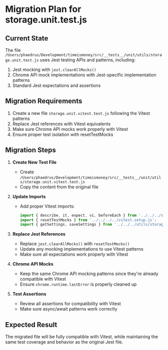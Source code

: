 # Migration Plan for storage.unit.test.js

## Current State

The file `/Users/phaedrus/Development/timeismoney/src/__tests__/unit/utils/storage.unit.test.js` uses Jest testing APIs and patterns, including:

1. Jest mocking with `jest.clearAllMocks()`
2. Chrome API mock implementations with Jest-specific implementation patterns
3. Standard Jest expectations and assertions

## Migration Requirements

1. Create a new file `storage.unit.vitest.test.js` following the Vitest patterns
2. Replace Jest references with Vitest equivalents
3. Make sure Chrome API mocks work properly with Vitest
4. Ensure proper test isolation with resetTestMocks

## Migration Steps

1. **Create New Test File**

   - Create `/Users/phaedrus/Development/timeismoney/src/__tests__/unit/utils/storage.unit.vitest.test.js`
   - Copy the content from the original file

2. **Update Imports**

   - Add proper Vitest imports:
     ```javascript
     import { describe, it, expect, vi, beforeEach } from '../../../setup/vitest-imports.js';
     import { resetTestMocks } from '../../../../vitest.setup.js';
     import { getSettings, saveSettings } from '../../../utils/storage.js';
     ```

3. **Replace Jest References**

   - Replace `jest.clearAllMocks()` with `resetTestMocks()`
   - Update any mocking implementations to use Vitest patterns
   - Make sure all expectations work properly with Vitest

4. **Chrome API Mocks**

   - Keep the same Chrome API mocking patterns since they're already compatible with Vitest
   - Ensure `chrome.runtime.lastError` is properly cleaned up

5. **Test Assertions**
   - Review all assertions for compatibility with Vitest
   - Make sure async/await patterns work correctly

## Expected Result

The migrated file will be fully compatible with Vitest, while maintaining the same test coverage and behavior as the original Jest file.
